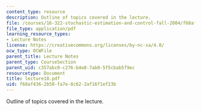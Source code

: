 ```yaml
---
content_type: resource
description: Outline of topics covered in the lecture.
file: /courses/16-322-stochastic-estimation-and-control-fall-2004/f68af4362b50fa7e8c622af16f1ef23b_lecture18.pdf
file_type: application/pdf
learning_resource_types:
- Lecture Notes
license: https://creativecommons.org/licenses/by-nc-sa/4.0/
ocw_type: OCWFile
parent_title: Lecture Notes
parent_type: CourseSection
parent_uid: c357abc0-c276-b4e8-7ab0-5f5cbab5f9ec
resourcetype: Document
title: lecture18.pdf
uid: f68af436-2b50-fa7e-8c62-2af16f1ef23b
---
```

Outline of topics covered in the lecture.